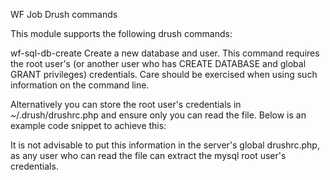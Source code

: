 WF Job Drush commands

This module supports the following drush commands:

wf-sql-db-create
Create a new database and user.  This command requires the root user's (or 
another user who has CREATE DATABASE and global GRANT privileges) 
credentials.  Care should be exercised when using such information on the
command line.

Alternatively you can store the root user's credentials in 
~/.drush/drushrc.php and ensure only you can read the file.  Below is an
example code snippet to achieve this:

<?php
$options['db-root-user'] = 'root';
$options['db-root-pass'] = 'changeme';
?>

It is not advisable to put this information in the server's global 
drushrc.php, as any user who can read the file can extract the mysql root
user's credentials.
